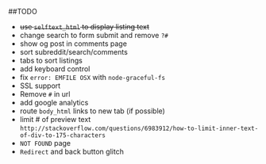 ##TODO
- ~~use `selftext_html` to display listing text~~
- change search to form submit and remove `?#`
- show og post in comments page
- sort subreddit/search/comments
- tabs to sort listings
- add keyboard control
- fix `error: EMFILE OSX` with `node-graceful-fs`
- SSL support
- Remove `#` in url
- add google analytics
- route `body_html` links to new tab (if possible)
- limit # of preview text `http://stackoverflow.com/questions/6983912/how-to-limit-inner-text-of-div-to-175-characters`
- `NOT FOUND` page
- `Redirect` and back button glitch
